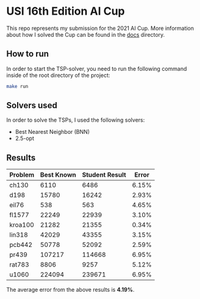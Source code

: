 # USI 16th Edition AI Cup

This repo represents my submission for the 2021 AI Cup. More information about how I solved the Cup can be found in the [docs](https://github.com/edoriggio/ai-cup/tree/main/docs) directory.

## How to run

In order to start the TSP-solver, you need to run the following command inside of the root directory of the project:

```bash
make run
```

## Solvers used

In order to solve the TSPs, I used the following solvers:

- Best Nearest Neighbor (BNN)
- 2.5-opt

## Results

Problem | Best Known | Student Result | Error
---     | ---        | ---            | ---
ch130   | 6110       | 6486           | 6.15%
d198    | 15780      | 16242          | 2.93%
eil76   | 538        | 563            | 4.65%
fl1577  | 22249      | 22939          | 3.10%
kroa100 | 21282      | 21355          | 0.34%
lin318  | 42029      | 43355          | 3.15%
pcb442  | 50778      | 52092          | 2.59%
pr439   | 107217     | 114668         | 6.95%
rat783  | 8806       | 9257           | 5.12%
u1060   | 224094     | 239671         | 6.95%

The average error from the above results is **4.19%**.

